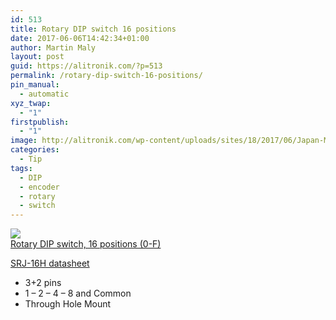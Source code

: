 ```yaml
---
id: 513
title: Rotary DIP switch 16 positions
date: 2017-06-06T14:42:34+01:00
author: Martin Maly
layout: post
guid: https://alitronik.com/?p=513
permalink: /rotary-dip-switch-16-positions/
pin_manual:
  - automatic
xyz_twap:
  - "1"
firstpublish:
  - "1"
image: http://alitronik.com/wp-content/uploads/sites/18/2017/06/Japan-MCC-rotary-DIP-switch-16-0-F-rotary-encoder-switch-SRJ-16H-being-code-3.jpg_640x640.jpg
categories:
  - Tip
tags:
  - DIP
  - encoder
  - rotary
  - switch
---
```

<a href="http://s.click.aliexpress.com/e/UJMjyZV" target="_parent"><img src="//ae01.alicdn.com/kf/HTB1ThLEMVXXXXcUXVXXq6xXFXXXR/Japan-MCC-font-b-rotary-b-font-font-b-DIP-b-font-font-b-switch-b.jpg_220x220.jpg" /><span style="display: block;">Rotary DIP switch, 16 positions (0-F)</span></a>

[SRJ-16H datasheet](http://www.datasheets360.com/pdf/7308621173020867479)

  * 3+2 pins
  * 1 &#8211; 2 &#8211; 4 &#8211; 8 and Common
  * Through Hole Mount